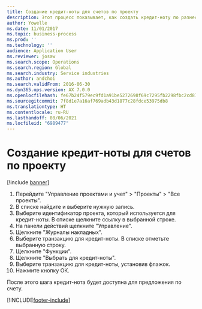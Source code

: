 ```yaml
---
title: Создание кредит-ноты для счетов по проекту
description: Этот процесс показывает, как создать кредит-ноту по разнесенным счетам по проекту.
author: Yowelle
ms.date: 11/01/2017
ms.topic: business-process
ms.prod: ''
ms.technology: ''
audience: Application User
ms.reviewer: josaw
ms.search.scope: Operations
ms.search.region: Global
ms.search.industry: Service industries
ms.author: andchoi
ms.search.validFrom: 2016-06-30
ms.dyn365.ops.version: AX 7.0.0
ms.openlocfilehash: fe67b24f579ec9fd1a91be5272698f69c7295fb2298fbc2cd872f24a5858ce99
ms.sourcegitcommit: 7f8d1e7a16af769adb43d1877c28fdce53975db8
ms.translationtype: HT
ms.contentlocale: ru-RU
ms.lasthandoff: 08/06/2021
ms.locfileid: "6989477"
---
```

# <a name="create-a-credit-note-on-project-invoices"></a>Создание кредит-ноты для счетов по проекту

[!include [banner](../../includes/banner.md)]

1. Перейдите "Управление проектами и учет" > "Проекты" > "Все проекты". 
2. В списке найдите и выберите нужную запись. 
3. Выберите идентификатор проекта, который используется для кредит-ноты. В списке щелкните ссылку в выбранной строке. 
4. На панели действий щелкните "Управление". 
5. Щелкните "Журналы накладных". 
6. Выберите транзакцию для кредит-ноты. В списке отметьте выбранную строку. 
7. Щелкните "Функции". 
8. Щелкните "Выбрать для кредит-ноты". 
9. Выберите транзакцию для кредит-ноты, установив флажок.
10. Нажмите кнопку ОК. 

После этого шага кредит-нота будет доступна для предложения по счету.


[!INCLUDE[footer-include](../../includes/footer-banner.md)]